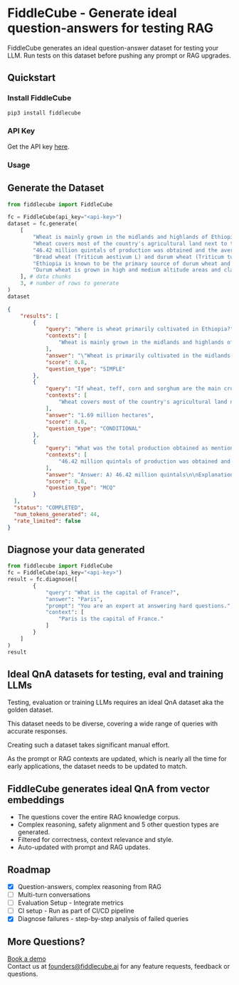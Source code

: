 # FiddleCube - Generate ideal question-answers for testing RAG

FiddleCube generates an ideal question-answer dataset for testing your LLM. Run tests on this dataset before pushing any prompt or RAG upgrades.

## Quickstart

### Install FiddleCube

```bash
pip3 install fiddlecube
```

### API Key

Get the API key [here](https://dashboard.fiddlecube.ai/api-key).

### Usage

## Generate the Dataset

```python
from fiddlecube import FiddleCube

fc = FiddleCube(api_key="<api-key>")
dataset = fc.generate(
    [
        "Wheat is mainly grown in the midlands and highlands of Ethiopia.",
        "Wheat covers most of the country's agricultural land next to teff, corn and sorghum and in the 2009/10 crop season 1.69 million hectares were covered by wheat crops",
        "46.42 million quintals of production was obtained and the average yield was 26.75 quintals per hectare.",
        "Bread wheat (Triticum aestivum L) and durum wheat (Triticum turgidum var durum L) are the types of wheat that are mainly produced in our country, and durum wheat is one of the native wheat crops.",
        "Ethiopia is known to be the primary source of durum wheat and a source of its biodiversity.",
        "Durum wheat is grown in high and medium altitude areas and clay and light soils, and its industrial demand is increasing from time to time.",
    ], # data chunks
    3, # number of rows to generate
)
dataset
```

```json
{
    "results": [
        {
            "query": "Where is wheat primarily cultivated in Ethiopia?",
            "contexts": [
                "Wheat is mainly grown in the midlands and highlands of Ethiopia."
            ],
            "answer": "\"Wheat is primarily cultivated in the midlands and highlands of Ethiopia.\"",
            "score": 0.8,
            "question_type": "SIMPLE"
        },
        {
            "query": "If wheat, teff, corn and sorghum are the main crops, what was the coverage of wheat crops in the 2009/10 season?",
            "contexts": [
                "Wheat covers most of the country's agricultural land next to teff, corn and sorghum and in the 2009/10 crop season 1.69 million hectares were covered by wheat crops"
            ],
            "answer": "1.69 million hectares",
            "score": 0.8,
            "question_type": "CONDITIONAL"
        },
        {
            "query": "What was the total production obtained as mentioned in the context? A) 46.42 million quintals B) 26.75 million quintals C) 26.75 quintals D) 46.42 quintals per hectare",
            "contexts": [
                "46.42 million quintals of production was obtained and the average yield was 26.75 quintals per hectare."
            ],
            "answer": "Answer: A) 46.42 million quintals\n\nExplanation: The context information clearly states that \"46.42 million quintals of production was obtained,\" which directly corresponds to option A. The other options do not accurately reflect the total production mentioned in the context. Option B incorrectly combines the average yield figure with \"million quintals,\" option C provides only the average yield per hectare without the \"million\" scale, and option D incorrectly suggests that the production figure is a rate per hectare, rather than a total quantity.",
            "score": 0.8,
            "question_type": "MCQ"
        }
  ],
  "status": "COMPLETED",
  "num_tokens_generated": 44,
  "rate_limited": false
}
```


## Diagnose your data generated

```python
from fiddlecube import FiddleCube
fc = FiddleCube(api_key="<api-key>")
result = fc.diagnose([
        {
            "query": "What is the capital of France?",
            "answer": "Paris",
            "prompt": "You are an expert at answering hard questions.",
            "context": [
                "Paris is the capital of France."
            ]
        }
    ]
)
result
```

## Ideal QnA datasets for testing, eval and training LLMs

Testing, evaluation or training LLMs requires an ideal QnA dataset aka the golden dataset.

This dataset needs to be diverse, covering a wide range of queries with accurate responses.

Creating such a dataset takes significant manual effort.

As the prompt or RAG contexts are updated, which is nearly all the time for early applications, the dataset needs to be updated to match.

## FiddleCube generates ideal QnA from vector embeddings

- The questions cover the entire RAG knowledge corpus.
- Complex reasoning, safety alignment and 5 other question types are generated.
- Filtered for correctness, context relevance and style.
- Auto-updated with prompt and RAG updates.

## Roadmap

- [x] Question-answers, complex reasoning from RAG
- [ ] Multi-turn conversations
- [ ] Evaluation Setup - Integrate metrics
- [ ] CI setup - Run as part of CI/CD pipeline
- [x] Diagnose failures - step-by-step analysis of failed queries

## More Questions?

[Book a demo](https://cal.com/kaushiks/fc)  
Contact us at [founders@fiddlecube.ai](mailto:founders@fiddlecube.ai) for any feature requests, feedback or questions.
